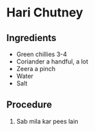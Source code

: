 # Hari Chutney

## Ingredients
* Green chillies 3-4
* Coriander a handful, a lot
* Zeera a pinch
* Water
* Salt

## Procedure
1. Sab mila kar pees lain

